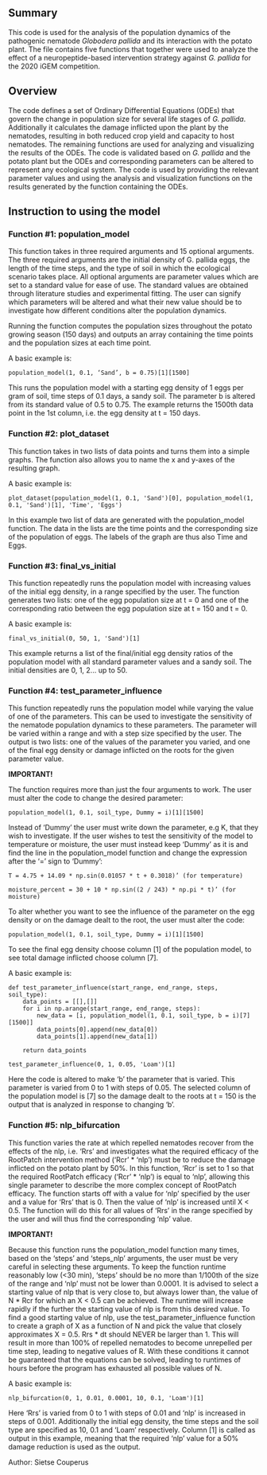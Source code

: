 ## Summary

This code is used for the analysis of the population dynamics of the pathogenic nematode _Globodera pallida_ and its interaction with the potato plant. The file contains five functions that together were used to analyze the effect of a neuropeptide-based intervention strategy against _G. pallida_ for the 2020 iGEM competition.

## Overview

The code defines a set of Ordinary Differential Equations (ODEs) that govern the change in population size for several life stages of _G. pallida_. Additionally it calculates the damage inflicted upon the plant by the nematodes, resulting in both reduced crop yield and capacity to host nematodes. The remaining functions are used for analyzing and visualizing the results of the ODEs. 
The code is validated based on _G. pallida_ and the potato plant but the ODEs and corresponding parameters can be altered to represent any ecological system. The code is used by providing the relevant parameter values and using the analysis and visualization functions on the results generated by the function containing the ODEs.

## Instruction to using the model

### Function #1: population_model

This function takes in three required arguments and 15 optional arguments. The three required arguments are the initial density of G. pallida eggs, the length of the time steps, and the type of soil in which the ecological scenario takes place. All optional arguments are parameter values which are set to a standard value for ease of use. The standard values are obtained through literature studies and experimental fitting. The user can signify which parameters will be altered and what their new value should be to investigate how different conditions alter the population dynamics.

Running the function computes the population sizes throughout the potato growing season (150 days) and outputs an array containing the time points and the population sizes at each time point.

A basic example is: 

    population_model(1, 0.1, ‘Sand’, b = 0.75)[1][1500]

This runs the population model with a starting egg density of 1 eggs per gram of soil, time steps of 0.1 days, a sandy soil. The parameter b is altered from its standard value of 0.5 to 0.75. The example returns the 1500th data point in the 1st column, i.e. the egg density at t = 150 days.

### Function #2: plot_dataset

This function takes in two lists of data points and turns them into a simple graphs. The function also allows you to name the x and y-axes of the resulting graph.

A basic example is: 

    plot_dataset(population_model(1, 0.1, 'Sand')[0], population_model(1, 0.1, 'Sand')[1], 'Time', 'Eggs')

In this example two list of data are generated with the population_model function. The data in the lists are the time points and the corresponding size of the population of eggs. The labels of the graph are thus also Time and Eggs.

### Function #3: final_vs_initial

This function repeatedly runs the population model with increasing values of the initial egg density, in a range specified by the user. The function generates two lists: one of the egg population size at t = 0 and one of the corresponding ratio between the egg population size at t = 150 and t = 0.

A basic example is: 

    final_vs_initial(0, 50, 1, 'Sand')[1]

This example returns a list of the final/initial egg density ratios of the population model with all standard parameter values and a sandy soil. The initial densities are 0, 1, 2... up to 50.

### Function #4: test_parameter_influence

This function repeatedly runs the population model while varying the value of one of the parameters. This can be used to investigate the sensitivity of the nematode population dynamics to these parameters. The parameter will be varied within a range and with a step size specified by the user. The output is two lists: one of the values of the parameter you varied, and one of the final egg density or damage inflicted on the roots for the given parameter value.

**IMPORTANT!** 

The function requires more than just the four arguments to work. The user must alter the code to change the desired parameter:

    population_model(1, 0.1, soil_type, Dummy = i)[1][1500]

Instead of ‘Dummy’ the user must write down the parameter, e.g K, that they wish to investigate. If the user wishes to test the sensitivity of the model to temperature or moisture, the user must instead keep ‘Dummy’ as it is and find the line in the population_model function and change the expression after the ‘=’ sign to ‘Dummy’:

    T = 4.75 + 14.09 * np.sin(0.01057 * t + 0.3018)’ (for temperature)

    moisture_percent = 30 + 10 * np.sin((2 / 243) * np.pi * t)’ (for moisture)

To alter whether you want to see the influence of the parameter on the egg density or on the damage dealt to the root, the user must alter the code:

    population_model(1, 0.1, soil_type, Dummy = i)[1][1500]

To see the final egg density choose column [1] of the population model, to see total damage inflicted choose column [7].

A basic example is: 

    def test_parameter_influence(start_range, end_range, steps, soil_type):
        data_points = [[],[]]
        for i in np.arange(start_range, end_range, steps):
            new_data = [i, population_model(1, 0.1, soil_type, b = i)[7][1500]]
            data_points[0].append(new_data[0])
            data_points[1].append(new_data[1])
        
        return data_points

    test_parameter_influence(0, 1, 0.05, 'Loam')[1]

Here the code is altered to make ‘b’ the parameter that is varied. This parameter is varied from 0 to 1 with steps of 0.05. The selected column of the population model is [7] so the damage dealt to the roots at t = 150 is the output that is analyzed in response to changing ‘b’.

### Function #5: nlp_bifurcation

This function varies the rate at which repelled nematodes recover from the effects of the nlp, i.e. ‘Rrs’ and investigates what the required efficacy of the RootPatch intervention method (‘Rcr’ * ‘nlp’) must be to reduce the damage inflicted on the potato plant by 50%. In this function, ‘Rcr’ is set to 1 so that the required RootPatch efficacy (‘Rcr’ * ‘nlp’) is equal to ‘nlp’, allowing this single parameter to describe the more complex concept of RootPatch efficacy. The function starts off with a value for ‘nlp’ specified by the user and a value for ‘Rrs’ that is 0. Then the value of ‘nlp’ is increased until X < 0.5. The function will do this for all values of ‘Rrs’ in the range specified by the user and will thus find the corresponding ‘nlp’ value. 

**IMPORTANT!** 

Because this function runs the population_model function many times, based on the ‘steps’ and ‘steps_nlp’ arguments, the user must be very careful in selecting these arguments. To keep the function runtime reasonably low (<30 min), ‘steps’ should be no more than 1/100th of the size of the range and ‘nlp’ must not be lower than 0.0001.
It is advised to select a starting value of nlp that is very close to, but always lower than, the value of N * Rcr for which an X < 0.5 can be achieved. The runtime will increase rapidly if the further the starting value of nlp is from this desired value. To find a good starting value of nlp, use the test_parameter_influence function to create a graph of X as a function of N and pick the value that closely approximates X = 0.5. Rrs * dt should NEVER be larger than 1. This will result in more than 100% of repelled nematodes to become unrepelled per time step, leading to negative values of R. With these conditions it cannot be guaranteed that the equations can be solved, leading to runtimes of hours before the program has exhausted all possible values of N.

A basic example is: 

    nlp_bifurcation(0, 1, 0.01, 0.0001, 10, 0.1, 'Loam')[1] 

Here ‘Rrs’ is varied from 0 to 1 with steps of 0.01 and ‘nlp’ is increased in steps of 0.001. Additionally the initial egg density, the time steps and the soil type are specified as 10, 0.1 and ‘Loam’ respectively. Column [1] is called as output in this example, meaning that the required ‘nlp’ value for a 50% damage reduction is used as the output.

Author: Sietse Couperus
